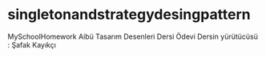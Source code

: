 # singletonandstrategydesingpattern
MySchoolHomework
Aibü Tasarım Desenleri Dersi Ödevi 
Dersin yürütücüsü : Şafak Kayıkçı

